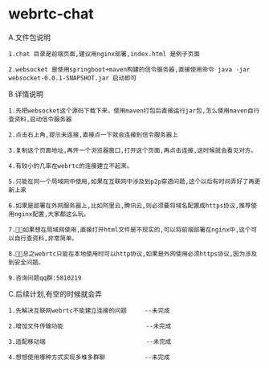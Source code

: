 # webrtc-chat
A.文件包说明

    1.chat 目录是前端页面,建议用nginx部署,index.html 是例子页面

    2.websocket 是使用springboot+maven构建的信令服务器,直接使用命令 java -jar websocket-0.0.1-SNAPSHOT.jar 启动即可

B.详情说明

    1.先把websocket这个源码下载下来，使用maven打包后直接运行jar包,怎么使用maven自行查资料,启动信令服务器

    2.点击右上角,提示未连接,直接点一下就会连接到信令服务器上

    3.复制这个页面地址,再开一个浏览器窗口,打开这个页面,再点击连接,这时候就会看见对方。

    4.有较小的几率在webrtc的连接建立不起来。

    5.只能在同一个局域网中使用,如果在互联网中涉及到p2p穿透问题,这个以后有时间弄好了再更新上来

    6.如果是部署在外网服务器上,比如阿里云,腾讯云,则必须要将域名配置成https协议,推荐使用nginx配置,大家都这么玩。

    7.如果想在局域网使用,直接打开html文件是不现实的,可以将前端部署在nginx中,这个可以自行查资料,非常简单。

    8.总之webrtc只能在本地使用时可以http协议,如果是外网使用必须https协议,因为涉及到安全问题。

    9.咨询问题qq群:5810219

C.后续计划,有空的时候就会弄

    1.先解决互联网webrtc不能建立连接的问题     --未完成

    2.增加文件传输功能                       --未完成

    3.适配移动端                            --未完成

    4.想想使用哪种方式实现多堆多群聊           --未完成

